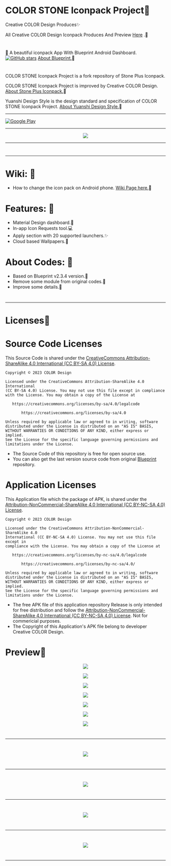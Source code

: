 # COLOR STONE Iconpack Project🎨
Creative COLOR Design Produces✨

All Creative COLOR Design Iconpack Produces And Preview [Here](https://github.com/Creative-COLOR-Design/COLOR-STONE-Iconpack/blob/main/README-iconpack.md) .🎁

#


:blue_heart: A beautiful iconpack App With Blueprint Android Dashboard. [![GitHub stars](https://img.shields.io/github/stars/jahirfiquitiva/Blueprint.svg?style=social&label=Star)](https://github.com/jahirfiquitiva/Blueprint)
[About Blueprint.](https://github.com/jahirfiquitiva/Blueprint)💎


#


COLOR STONE Iconpack Project is a fork repository of Stone Plus Iconpack. 

COLOR STONE Iconpack Project is improved by Creative COLOR Design. [About Stone Plus Iconpack.](https://github.com/Creative-COLOR-Design/COLOR-STONE-Iconpack/blob/main/README-design.md)🎨

Yuanshi Design Style is the design standard and specification of COLOR STONE Iconpack Project. [About Yuanshi Design Style.](https://github.com/Creative-COLOR-Design/COLOR-STONE-Iconpack/blob/main/README-design.md)💎


---


[![Google Play](https://github.com/Creative-COLOR-Design/COLOR/raw/main/sample/art/promo/google-play-badge.png)](https://play.google.com/store/apps/details?id=com.ga.iconpack.stoneplus)



---


<p align="center">
<img src="https://github.com/Creative-COLOR-Design/COLOR/raw/main/sample/art/promo/StonePlus-Play-Promo-A1.webp" />
</p>

---



#
---
#

# Wiki: 🎨 
- How to change the icon pack on Android phone. [Wiki Page here.](https://github.com/Creative-COLOR-Design/COLOR-STONE-Iconpack/wiki/Change-Icon-Pack-on-Android-Phone)💎


# Features: :radio_button: 
- Material Design dashboard.🎨
- In-app Icon Requests tool.💻
- Apply section with 20 supported launchers.✨
- Cloud based Wallpapers.🎉


# About Codes: :page_with_curl:
- Based on Blueprint v2.3.4 version.💎
- Remove some module from original codes.🔨
- Improve some details.🔧


#
---
#

# Licenses💎
# Source Code Licenses
This Source Code is shared under the [CreativeCommons Attribution-ShareAlike 4.0 International (CC BY-SA 4.0) License](https://creativecommons.org/licenses/by-sa/4.0).

	Copyright © 2023 COLOR Design

	Licensed under the CreativeCommons Attribution-ShareAlike 4.0 International 
	(CC BY-SA 4.0) License. You may not use this file except in compliance 
	with the License. You may obtain a copy of the License at

	   https://creativecommons.org/licenses/by-sa/4.0/legalcode
	   
           https://creativecommons.org/licenses/by-sa/4.0

	Unless required by applicable law or agreed to in writing, software
	distributed under the License is distributed on an "AS IS" BASIS,
	WITHOUT WARRANTIES OR CONDITIONS OF ANY KIND, either express or implied.
	See the License for the specific language governing permissions and
	limitations under the License.
  - The Source Code of this repository is free for open source use.
  - You can also get the last version source code from original [Blueprint](https://github.com/jahirfiquitiva/Blueprint) repository.
  
# Application Licenses
This Application file which the package of APK, is shared under the [Attribution-NonCommercial-ShareAlike 4.0 International (CC BY-NC-SA 4.0) License](https://creativecommons.org/licenses/by-nc-sa/4.0).

	Copyright © 2023 COLOR Design

	Licensed under the CreativeCommons Attribution-NonCommercial-ShareAlike 4.0 
	International (CC BY-NC-SA 4.0) License. You may not use this file except in 
	compliance with the License. You may obtain a copy of the License at

	   https://creativecommons.org/licenses/by-nc-sa/4.0/legalcode
	   
           https://creativecommons.org/licenses/by-nc-sa/4.0/

	Unless required by applicable law or agreed to in writing, software
	distributed under the License is distributed on an "AS IS" BASIS,
	WITHOUT WARRANTIES OR CONDITIONS OF ANY KIND, either express or implied.
	See the License for the specific language governing permissions and
	limitations under the License.
- The free APK file of this application repository Release is only intended for free distribution and follow the [Attribution-NonCommercial-ShareAlike 4.0 International (CC BY-NC-SA 4.0) License](https://creativecommons.org/licenses/by-nc-sa/4.0). Not for commericial purposes.
- The Copyright of this Application's APK file belong to developer Creative COLOR Design.


# Preview🎁

<p align="center">
<img src="https://github.com/Creative-COLOR-Design/COLOR/raw/main/sample/art/promo/StonePlus-Play-Promo-A2.webp" />
</p>

<p align="center">
<img src="https://github.com/Creative-COLOR-Design/COLOR/raw/main/sample/art/promo/Hyperoval-Play-Promo-AW1.webp" />
</p>

<p align="center">
<img src="https://github.com/Creative-COLOR-Design/COLOR/raw/main/sample/art/promo/COLORPro-Play-Promo-AW1.webp" />
</p>

<p align="center">
<img src="https://github.com/Creative-COLOR-Design/COLOR/raw/main/sample/art/promo/COBBLE-Play-Promo-AW1.webp" />
</p>

<p align="center">
<img src="https://github.com/Creative-COLOR-Design/COLOR/raw/main/sample/art/promo/COLOR-Play-Promo-AW1.webp" />
</p>

<p align="center">
<img src="https://github.com/Creative-COLOR-Design/COLOR/raw/main/sample/art/promo/Celadon-Play-Promo-AW1.webp" />
</p>

<p align="center">
<img src="https://github.com/Creative-COLOR-Design/COLOR/raw/main/sample/art/promo/Porcelain-Play-Promo-AW1.webp" />
</p>

#
---
#

<p align="center">
<img src="https://github.com/Creative-COLOR-Design/COLOR/raw/main/sample/art/promo/StonePlus-Play-Promo1.webp" />
</p>

#
---
#

<p align="center">
<img src="https://github.com/Creative-COLOR-Design/COLOR/raw/main/sample/art/promo/StonePlus-Play-Promo2.webp" />
</p>

#
---
#

<p align="center">
<img src="https://github.com/Creative-COLOR-Design/COLOR/raw/main/sample/art/promo/StonePlus-Play-Promo3.webp" />
</p>

#
---
#

<p align="center">
<img src="https://github.com/Creative-COLOR-Design/COLOR/raw/main/sample/art/promo/StonePlus-Play-Promo4.webp" />
</p>

#
---
#
